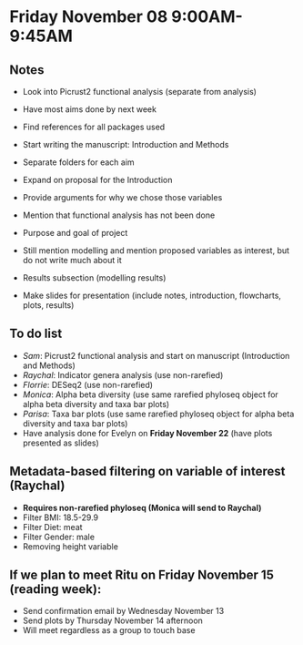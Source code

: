 # Friday November 08 9:00AM-9:45AM

## Notes
- Look into Picrust2 functional analysis (separate from analysis)
- Have most aims done by next week
- Find references for all packages used
- Start writing the manuscript: Introduction and Methods
- Separate folders for each aim

- Expand on proposal for the Introduction 
- Provide arguments for why we chose those variables
- Mention that functional analysis has not been done
- Purpose and goal of project
- Still mention modelling and mention proposed variables as interest, but do not write much about it
- Results subsection (modelling results)

- Make slides for presentation (include notes, introduction, flowcharts, plots, results)

## To do list
- _Sam_: Picrust2 functional analysis and start on manuscript (Introduction and Methods)
- _Raychal_: Indicator genera analysis (use non-rarefied)
- _Florrie_: DESeq2 (use non-rarefied)
- _Monica_: Alpha beta diversity (use same rarefied phyloseq object for alpha beta diversity and taxa bar plots)
- _Parisa_: Taxa bar plots (use same rarefied phyloseq object for alpha beta diversity and taxa bar plots)
- Have analysis done for Evelyn on **Friday November 22** (have plots presented as slides)

## Metadata-based filtering on variable of interest (Raychal)
- **Requires non-rarefied phyloseq (Monica will send to Raychal)**
- Filter BMI: 18.5-29.9
- Filter Diet: meat
- Filter Gender: male
- Removing height variable

## If we plan to meet Ritu on Friday November 15 (reading week):
- Send confirmation email by Wednesday November 13
- Send plots by Thursday November 14 afternoon
- Will meet regardless as a group to touch base
